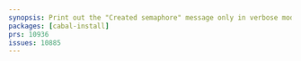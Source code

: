 ```yaml
---
synopsis: Print out the "Created semaphore" message only in verbose mode (#10885)
packages: [cabal-install]
prs: 10936
issues: 10885
---
```

